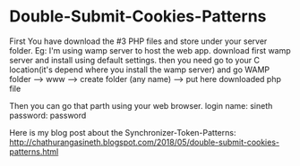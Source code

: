 # Double-Submit-Cookies-Patterns
First You have download the #3 PHP files and store under your server folder. 
Eg: I'm using wamp server to host the web app. download first wamp server and install using default settings. 
then you need go to your C location(it's depend where you install the wamp server)
and go WAMP folder --> www --> create folder (any name) --> put here downloaded php file

Then you can go that parth using your web browser. login name: sineth password: password

Here is my blog post about the Synchronizer-Token-Patterns: http://chathurangasineth.blogspot.com/2018/05/double-submit-cookies-patterns.html
